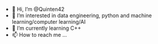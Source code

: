 - 👋 Hi, I’m @Quinten42
- 👀 I’m interested in data engineering, python and machine learning/computer learning/AI
- 🌱 I’m currently learning C++
- 📫 How to reach me ...

